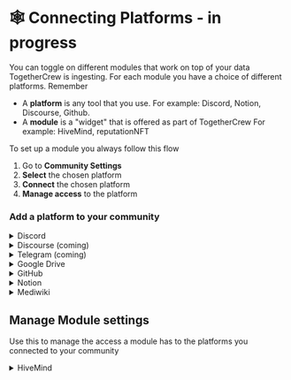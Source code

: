 # 🕸️ Connecting Platforms - in progress

You can toggle on different modules that work on top of your data TogetherCrew is ingesting. For each module you have a choice of different platforms. Remember

* A **platform**  is any tool that you use. For example: Discord, Notion, Discourse, Github.
* A **module** is a "widget" that is offered as part of TogetherCrew For example: HiveMind, reputationNFT

To set up a module you always follow this flow

1. Go to **Community Settings**
2. **Select** the chosen platform
3. **Connect** the chosen platform
4. **Manage access** to the platform



### Add a platform to your community

<details>

<summary>Discord</summary>

_Currently (June 204) you can only set up one Discord server per Community on TogetherCrew_

* Select **+Connect**
* Select your server. You might have to first authenticate your Discord account
* Select **Continue** and then **Authorize**



</details>

<details>

<summary>Discourse (coming)</summary>

_summer 2024_

</details>

<details>

<summary>Telegram (coming)</summary>

_July 2024_

</details>

<details>

<summary>Google Drive</summary>

Connect a Google Account

* Select the Google Platform
* Select **+Connect**
* Select your Google account
* Select **Continue**
*   Select the following permissions and then select **Continue**

    * See and download all your Google Drive files
    * See information about your Google Drive files



Disconnect a Google Account

* Select the Google Platform
* Next to the account that you want to disconnect, select the **wheel** and then select **Disconnect & Delete**

</details>

<details>

<summary>GitHub</summary>

Connect a GitHub account

* **Sel**ect the Github Platform
* **Sign** in to your GitHub account
* Select the Organization you want TogetherCrew to have access to. You can also give it access to your personal account.&#x20;
* **Decide** what repositories TogetherCrew should have access to. You can select **All repositories** or **Only select repositories**.&#x20;
  * If you select **Only select repositories** you have to specify which ones in the dropdown menu.
* Select **save** and go back to TogetherCre community settings.&#x20;

Disconnect a GitHub account

* Option 1: In TogetherCrew by selecting the platform, then select the little wheel and **Disconnect & Delete**
* Option 2: In Github, under Account (Organization) setting -> Integrations -> Applications scroll down to the **Danger zone** and select **Suspend your installation** or **Uninstall TogetherCrew**

</details>

<details>

<summary>Notion</summary>

Connect a Notion Account. You can only connect a Notion account to one community

* Select the Notion Platform
* Select **+Connect**
* Select the Notion you want to integrate. Remember, you need to have admin access to that Notion.
* Select **Select Pages** and in the next window you decide what pages TogetherCrew should have access to
* Then select **Allow Access**

Disconnect a Notion Account

* Select the Notion Platform
* Next to the account that you want to disconnect, select the **wheel** and then select **Disconnect & Delete Data**

</details>

<details>

<summary>Mediwiki</summary>

* Select the MediaWiki Profile
* Select **+Connect**
* Add the MediaWiki URL

</details>



## Manage Module settings

Use this to manage the access a module has to the platforms you connected to your community

<details>

<summary>HiveMind</summary>

HiveMind helps members get quick answers to their questions, and supports knowledge management in communities. You have to specify the settings for each platform.&#x20;

**Discord**

* For Discord you need to specify the channels HiveMind uses. HiveMind needs to know what your community talks about (**learning**) and where it can post answers (**answering**).
* Under **Learnings** you select the channels HiveMind uses to build knowledge about your community
* Under **Answering** you select the channels in which users can ask HiveMind questions. The slash command `/question` will only work in those channels

**GDrive**

* For Google you have to add the ids of the Google Drives, Folders or Files, HiveMind should have access to.

**GitHub**



**Notion**

* For Notion you have to add the Page ids and DAtabase ids

</details>
